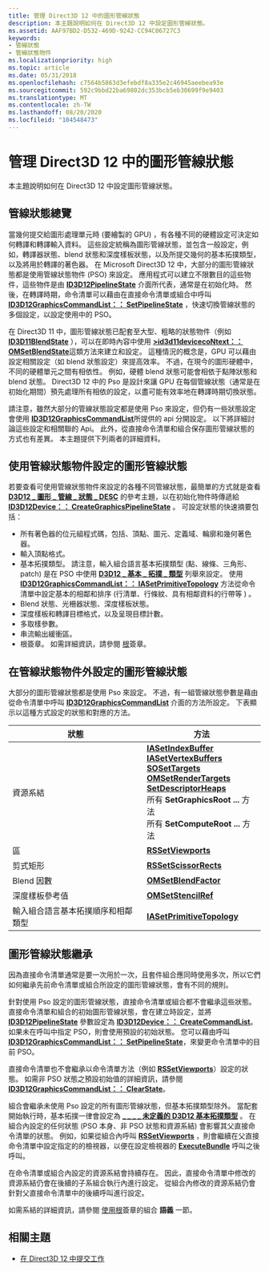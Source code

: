 ```yaml
---
title: 管理 Direct3D 12 中的圖形管線狀態
description: 本主題說明如何在 Direct3D 12 中設定圖形管線狀態。
ms.assetid: AAF97BD2-D532-469D-9242-CC94C06727C3
keywords:
- 管線狀態
- 管線狀態物件
ms.localizationpriority: high
ms.topic: article
ms.date: 05/31/2018
ms.openlocfilehash: c7564b5863d3efebdf8a335e2c46945aeebea93e
ms.sourcegitcommit: 592c9bbd22ba69802dc353bcb5eb30699f9e9403
ms.translationtype: MT
ms.contentlocale: zh-TW
ms.lasthandoff: 08/20/2020
ms.locfileid: "104548473"
---
```

# <a name="managing-graphics-pipeline-state-in-direct3d-12"></a>管理 Direct3D 12 中的圖形管線狀態

本主題說明如何在 Direct3D 12 中設定圖形管線狀態。

## <a name="pipeline-state-overview"></a>管線狀態總覽

當幾何提交給圖形處理單元時 (要繪製的 GPU) ，有各種不同的硬體設定可決定如何轉譯和轉譯輸入資料。 這些設定統稱為圖形管線狀態，並包含一般設定，例如，轉譯器狀態、blend 狀態和深度樣板狀態，以及所提交幾何的基本拓撲類型，以及將用於轉譯的著色器。 在 Microsoft Direct3D 12 中，大部分的圖形管線狀態都是使用管線狀態物件 (PSO) 來設定。 應用程式可以建立不限數目的這些物件，這些物件是由 [**ID3D12PipelineState**](/windows/win32/api/d3d12/nn-d3d12-id3d12pipelinestate) 介面所代表，通常是在初始化時。 然後，在轉譯時期，命令清單可以藉由在直接命令清單或組合中呼叫 [**ID3D12GraphicsCommandList：： SetPipelineState**](/windows/win32/api/d3d12/nf-d3d12-id3d12graphicscommandlist-setpipelinestate) ，快速切換管線狀態的多個設定，以設定使用中的 PSO。

在 Direct3D 11 中，圖形管線狀態已配套至大型、粗略的狀態物件（例如 [**ID3D11BlendState**](/windows/win32/api/d3d11/nn-d3d11-id3d11blendstate) ），可以在即時內容中使用 [**>id3d11devicecoNtext：： OMSetBlendState**](/windows/win32/api/d3d10/nf-d3d10-id3d10device-omsetblendstate)這類方法來建立和設定。 這種情況的概念是，GPU 可以藉由設定相關設定（如 blend 狀態設定）來提高效率。 不過，在現今的圖形硬體中，不同的硬體單元之間有相依性。 例如，硬體 blend 狀態可能會相依于點陣狀態和 blend 狀態。 Direct3D 12 中的 Pso 是設計來讓 GPU 在每個管線狀態（通常是在初始化期間）預先處理所有相依的設定，以盡可能有效率地在轉譯時期切換狀態。

請注意，雖然大部分的管線狀態設定都是使用 Pso 來設定，但仍有一些狀態設定會使用 [**ID3D12GraphicsCommandList**](/windows/win32/api/d3d12/nn-d3d12-id3d12graphicscommandlist)所提供的 api 分開設定。 以下將詳細討論這些設定和相關聯的 Api。 此外，從直接命令清單和組合保存圖形管線狀態的方式也有差異。 本主題提供下列兩者的詳細資料。

## <a name="graphics-pipeline-states-set-with-pipeline-state-objects"></a>使用管線狀態物件設定的圖形管線狀態

若要查看可使用管線狀態物件來設定的各種不同管線狀態，最簡單的方式就是查看 [**D3D12 \_ 圖形 \_ 管線 \_ 狀態 \_ DESC**](/windows/win32/api/d3d12/ns-d3d12-d3d12_graphics_pipeline_state_desc) 的參考主題，以在初始化物件時傳遞給 [**ID3D12Device：： CreateGraphicsPipelineState**](/windows/win32/api/d3d12/nf-d3d12-id3d12device-creategraphicspipelinestate) 。 可設定狀態的快速摘要包括：

-   所有著色器的位元組程式碼，包括、頂點、圖元、定義域、輪廓和幾何著色器。
-   輸入頂點格式。
-   基本拓撲類型。 請注意，輸入組合語言基本拓撲類型 (點、線條、三角形、patch) 是在 PSO 中使用 [**D3D12 \_ 基本 \_ 拓撲 \_ 類型**](/windows/win32/api/d3d12/ne-d3d12-d3d12_primitive_topology_type) 列舉來設定。 使用 [**ID3D12GraphicsCommandList：： IASetPrimitiveTopology**](/windows/win32/api/d3d12/nf-d3d12-id3d12graphicscommandlist-iasetprimitivetopology) 方法從命令清單中設定基本的相鄰和排序 (行清單、行條紋、具有相鄰資料的行帶等 ) 。
-   Blend 狀態、光柵器狀態、深度樣板狀態。
-   深度樣板和轉譯目標格式，以及呈現目標計數。
-   多取樣參數。
-   串流輸出緩衝區。
-   根簽章。 如需詳細資訊，請參閱 [根](root-signatures.md)簽章。

## <a name="graphics-pipeline-states-set-outside-of-the-pipeline-state-object"></a>在管線狀態物件外設定的圖形管線狀態

大部分的圖形管線狀態都是使用 Pso 來設定。 不過，有一組管線狀態參數是藉由從命令清單中呼叫 [**ID3D12GraphicsCommandList**](/windows/win32/api/d3d12/nn-d3d12-id3d12graphicscommandlist) 介面的方法所設定。 下表顯示以這種方式設定的狀態和對應的方法。

|狀態|方法|
|-|-|
|資源系結|[**IASetIndexBuffer**](/windows/win32/api/d3d12/nf-d3d12-id3d12graphicscommandlist-iasetindexbuffer)<br/>[**IASetVertexBuffers**](/windows/win32/api/d3d12/nf-d3d12-id3d12graphicscommandlist-iasetvertexbuffers)<br/>[**SOSetTargets**](/windows/win32/api/d3d12/nf-d3d12-id3d12graphicscommandlist-sosettargets)<br/>[**OMSetRenderTargets**](/windows/win32/api/d3d12/nf-d3d12-id3d12graphicscommandlist-omsetrendertargets)<br/>[**SetDescriptorHeaps**](/windows/win32/api/d3d12/nf-d3d12-id3d12graphicscommandlist-setdescriptorheaps)<br/>所有 **SetGraphicsRoot ...** 方法<br/>所有 **SetComputeRoot ...** 方法<br/>
|區|<a href="/windows/win32/api/d3d12/nf-d3d12-id3d12graphicscommandlist-rssetviewports">**RSSetViewports**</a>|
|剪式矩形|<a href="/windows/win32/api/d3d12/nf-d3d12-id3d12graphicscommandlist-rssetscissorrects">**RSSetScissorRects**</a>|
|Blend 因數|<a href="/windows/win32/api/d3d12/nf-d3d12-id3d12graphicscommandlist-omsetblendfactor">**OMSetBlendFactor**</a>|
|深度樣板參考值|<a href="/windows/win32/api/d3d12/nf-d3d12-id3d12graphicscommandlist-omsetstencilref">**OMSetStencilRef**</a>|
|輸入組合語言基本拓撲順序和相鄰類型|<a href="/windows/win32/api/d3d12/nf-d3d12-id3d12graphicscommandlist-iasetprimitivetopology">**IASetPrimitiveTopology**</a>|

## <a name="graphics-pipeline-state-inheritance"></a>圖形管線狀態繼承

因為直接命令清單通常是要一次用於一次，且套件組合應同時使用多次，所以它們如何繼承先前命令清單或組合所設定的圖形管線狀態，會有不同的規則。

針對使用 Pso 設定的圖形管線狀態，直接命令清單或組合都不會繼承這些狀態。 直接命令清單和組合的初始圖形管線狀態，會在建立時設定，並將 [**ID3D12PipelineState**](/windows/win32/api/d3d12/nn-d3d12-id3d12pipelinestate) 參數設定為 [**ID3D12Device：： CreateCommandList**](/windows/win32/api/d3d12/nf-d3d12-id3d12device-createcommandlist)。 如果未在呼叫中指定 PSO，則會使用預設的初始狀態。 您可以藉由呼叫 [**ID3D12GraphicsCommandList：： SetPipelineState**](/windows/win32/api/d3d12/nf-d3d12-id3d12graphicscommandlist-setpipelinestate)，來變更命令清單中的目前 PSO。

直接命令清單也不會繼承以命令清單方法（例如 [**RSSetViewports**](/windows/win32/api/d3d12/nf-d3d12-id3d12graphicscommandlist-rssetviewports)）設定的狀態。 如需非 PSO 狀態之預設初始值的詳細資訊，請參閱 [**ID3D12GraphicsCommandList：： ClearState**](/windows/win32/api/d3d12/nf-d3d12-id3d12graphicscommandlist-clearstate)。

組合會繼承未使用 Pso 設定的所有圖形管線狀態，但基本拓撲類型除外。 當配套開始執行時，基本拓撲一律會設定為 [**\_ \_ \_ \_ 未定義的 D3D12 基本拓撲類型**](/windows/win32/api/d3d12/ne-d3d12-d3d12_primitive_topology_type) 。 在組合內設定的任何狀態 (PSO 本身、非 PSO 狀態和資源系結) 會影響其父直接命令清單的狀態。 例如，如果從組合內呼叫 [**RSSetViewports**](/windows/win32/api/d3d12/nf-d3d12-id3d12graphicscommandlist-rssetviewports) ，則會繼續在父直接命令清單中設定指定的的檢視器，以便在設定檢視器的 [**ExecuteBundle**](/windows/win32/api/d3d12/nf-d3d12-id3d12graphicscommandlist-executebundle) 呼叫之後呼叫。

在命令清單或組合內設定的資源系結會持續存在。 因此，直接命令清單中修改的資源系結仍會在後續的子系組合執行內進行設定。 從組合內修改的資源系結仍會針對父直接命令清單中的後續呼叫進行設定。

如需系結的詳細資訊，請參閱 [使用根](using-a-root-signature.md)簽章的組合 **語義** 一節。

## <a name="related-topics"></a>相關主題

* [在 Direct3D 12 中提交工作](command-queues-and-command-lists.md)